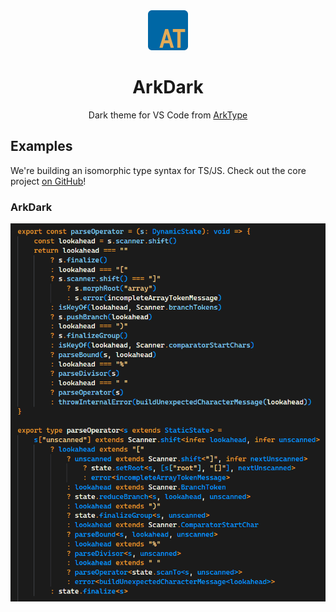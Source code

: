 <div align="center">
  <img src="./icon.png" height="64px" />
  <h1>ArkDark</h1>
</div>
<div align="center">

Dark theme for VS Code from [ArkType](https://arktype.io)

</div>



## Examples

We're building an isomorphic type syntax for TS/JS. Check out the core project [on GitHub](https://github.com/arktypeio/arktype)!

### ArkDark

![example](./arkDark.png)
